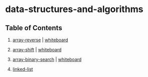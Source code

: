 # data-structures-and-algorithms

## Table of Contents

1. [array-reverse](../master/challenges/arrayReverse) | [whiteboard](../master/assets/array-reverse.jpg)

2. [array-shift](../master/challenges/arrayShift) | [whiteboard](../master/assets/array-shift.jpg)

3. [array-binary-search](../master/challenges/arrayBinarySearch) | [whiteboard](../master/assets/array-binary-search.jpg)

4. [linked-list](../master/challenges/linked-list)
